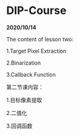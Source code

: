 # DIP-Course


**2020/10/14**


The content of lesson two:


1.Target Pixel Extraction


2.Binarization


3.Callback Function




第二节课内容：


1.目标像素提取


2.二值化


3.回调函数

